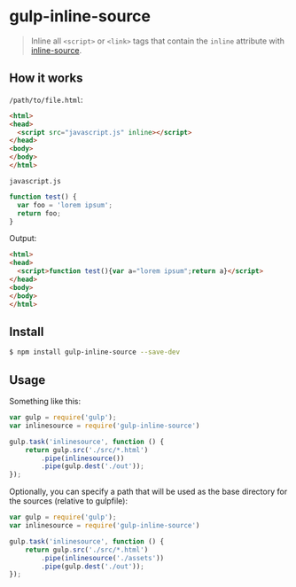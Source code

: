 # gulp-inline-source

> Inline all `<script>` or `<link>` tags that contain the `inline` attribute with [inline-source](https://github.com/popeindustries/inline-source).

## How it works

`/path/to/file.html`:
```html
<html>
<head>
  <script src="javascript.js" inline></script>
</head>
<body>
</body>
</html>
```

`javascript.js`
```js
function test() {
  var foo = 'lorem ipsum';
  return foo;
}
```

Output:
```html
<html>
<head>
  <script>function test(){var a="lorem ipsum";return a}</script>
</head>
<body>
</body>
</html>
```

## Install

```bash
$ npm install gulp-inline-source --save-dev
```

## Usage

Something like this:

```javascript
var gulp = require('gulp');
var inlinesource = require('gulp-inline-source')

gulp.task('inlinesource', function () {
    return gulp.src('./src/*.html')
        .pipe(inlinesource())
        .pipe(gulp.dest('./out'));
});
```

Optionally, you can specify a path that will be used as the base directory for the sources (relative to gulpfile):

```javascript
var gulp = require('gulp');
var inlinesource = require('gulp-inline-source')

gulp.task('inlinesource', function () {
    return gulp.src('./src/*.html')
        .pipe(inlinesource('./assets'))
        .pipe(gulp.dest('./out'));
});
```
